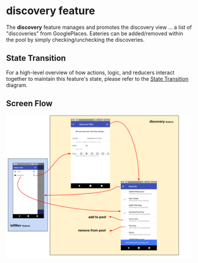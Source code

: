 # discovery feature

The **discovery** feature manages and promotes the discovery view
... a list of "discoveries" from GooglePlaces.  Eateries
can be added/removed within the pool by simply checking/unchecking
the discoveries.

## State Transition

For a high-level overview of how actions, logic, and reducers interact
together to maintain this feature's state, please refer to the [State
Transition](docs/StateTransition.txt) diagram.

## Screen Flow

![Screen Flow](docs/ScreenFlow.png)

